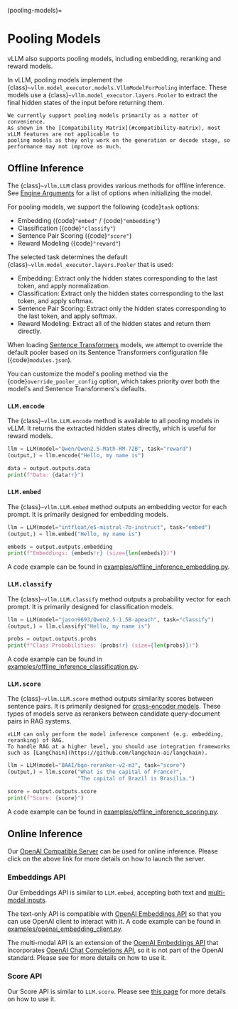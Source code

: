 (pooling-models)=

# Pooling Models

vLLM also supports pooling models, including embedding, reranking and reward models.

In vLLM, pooling models implement the {class}`~vllm.model_executor.models.VllmModelForPooling` interface.
These models use a {class}`~vllm.model_executor.layers.Pooler` to extract the final hidden states of the input
before returning them.

```{note}
We currently support pooling models primarily as a matter of convenience.
As shown in the [Compatibility Matrix](#compatibility-matrix), most vLLM features are not applicable to
pooling models as they only work on the generation or decode stage, so performance may not improve as much.
```

## Offline Inference

The {class}`~vllm.LLM` class provides various methods for offline inference.
See [Engine Arguments](#engine-args) for a list of options when initializing the model.

For pooling models, we support the following {code}`task` options:

- Embedding ({code}`"embed"` / {code}`"embedding"`)
- Classification ({code}`"classify"`)
- Sentence Pair Scoring ({code}`"score"`)
- Reward Modeling ({code}`"reward"`)

The selected task determines the default {class}`~vllm.model_executor.layers.Pooler` that is used:

- Embedding: Extract only the hidden states corresponding to the last token, and apply normalization.
- Classification: Extract only the hidden states corresponding to the last token, and apply softmax.
- Sentence Pair Scoring: Extract only the hidden states corresponding to the last token, and apply softmax.
- Reward Modeling: Extract all of the hidden states and return them directly.

When loading [Sentence Transformers](https://huggingface.co/sentence-transformers) models,
we attempt to override the default pooler based on its Sentence Transformers configuration file ({code}`modules.json`).

You can customize the model's pooling method via the {code}`override_pooler_config` option,
which takes priority over both the model's and Sentence Transformers's defaults.

### `LLM.encode`

The {class}`~vllm.LLM.encode` method is available to all pooling models in vLLM.
It returns the extracted hidden states directly, which is useful for reward models.

```python
llm = LLM(model="Qwen/Qwen2.5-Math-RM-72B", task="reward")
(output,) = llm.encode("Hello, my name is")

data = output.outputs.data
print(f"Data: {data!r}")
```

### `LLM.embed`

The {class}`~vllm.LLM.embed` method outputs an embedding vector for each prompt.
It is primarily designed for embedding models.

```python
llm = LLM(model="intfloat/e5-mistral-7b-instruct", task="embed")
(output,) = llm.embed("Hello, my name is")

embeds = output.outputs.embedding
print(f"Embeddings: {embeds!r} (size={len(embeds)})")
```

A code example can be found in [examples/offline_inference_embedding.py](https://github.com/vllm-project/vllm/blob/main/examples/offline_inference_embedding.py).

### `LLM.classify`

The {class}`~vllm.LLM.classify` method outputs a probability vector for each prompt.
It is primarily designed for classification models.

```python
llm = LLM(model="jason9693/Qwen2.5-1.5B-apeach", task="classify")
(output,) = llm.classify("Hello, my name is")

probs = output.outputs.probs
print(f"Class Probabilities: {probs!r} (size={len(probs)})")
```

A code example can be found in [examples/offline_inference_classification.py](https://github.com/vllm-project/vllm/blob/main/examples/offline_inference_classification.py).

### `LLM.score`

The {class}`~vllm.LLM.score` method outputs similarity scores between sentence pairs.
It is primarily designed for [cross-encoder models](https://www.sbert.net/examples/applications/cross-encoder/README.html).
These types of models serve as rerankers between candidate query-document pairs in RAG systems.

```{note}
vLLM can only perform the model inference component (e.g. embedding, reranking) of RAG.
To handle RAG at a higher level, you should use integration frameworks such as [LangChain](https://github.com/langchain-ai/langchain).
```

```python
llm = LLM(model="BAAI/bge-reranker-v2-m3", task="score")
(output,) = llm.score("What is the capital of France?",
                      "The capital of Brazil is Brasilia.")

score = output.outputs.score
print(f"Score: {score}")
```

A code example can be found in [examples/offline_inference_scoring.py](https://github.com/vllm-project/vllm/blob/main/examples/offline_inference_scoring.py).

## Online Inference

Our [OpenAI Compatible Server](../serving/openai_compatible_server.md) can be used for online inference.
Please click on the above link for more details on how to launch the server.

### Embeddings API

Our Embeddings API is similar to `LLM.embed`, accepting both text and [multi-modal inputs](#multimodal-inputs).

The text-only API is compatible with [OpenAI Embeddings API](https://platform.openai.com/docs/api-reference/embeddings)
so that you can use OpenAI client to interact with it.
A code example can be found in [examples/openai_embedding_client.py](https://github.com/vllm-project/vllm/blob/main/examples/openai_embedding_client.py).

The multi-modal API is an extension of the [OpenAI Embeddings API](https://platform.openai.com/docs/api-reference/embeddings)
that incorporates [OpenAI Chat Completions API](https://platform.openai.com/docs/api-reference/chat),
so it is not part of the OpenAI standard. Please see [](#multimodal-inputs) for more details on how to use it.

### Score API

Our Score API is similar to `LLM.score`.
Please see [this page](#score-api) for more details on how to use it.
